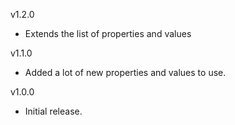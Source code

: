 v1.2.0
- Extends the list of properties and values

v1.1.0
- Added a lot of new properties and values to use.

v1.0.0
- Initial release.
